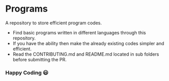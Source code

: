 
# Programs
A repository to store efficient program codes.
* Find basic programs written in different languages through this repository.
* If you have the ability then make the already existing codes simpler and efficient.
* Read the CONTRIBUTING.md and README.md located in sub folders before submitting the PR.
### Happy Coding 😃
